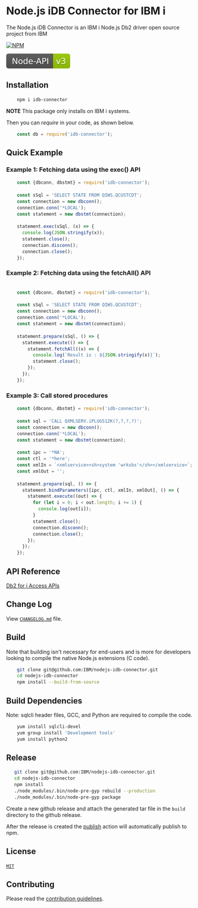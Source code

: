 # Node.js iDB Connector for IBM i

The Node.js iDB Connector is an IBM i Node.js Db2 driver open source project from IBM

[![NPM](https://nodei.co/npm/idb-connector.png?downloads=true&downloadRank=true)](https://nodei.co/npm/idb-connector/)

[![Node-API v3 Badge](https://github.com/nodejs/abi-stable-node/blob/doc/assets/Node-API%20v3%20Badge.svg)](https://nodejs.org/dist/latest/docs/api/n-api.html#n_api_node_api_version_matrix)

## Installation

```sh
    npm i idb-connector
```

**NOTE** This package only installs on IBM i systems.

Then you can _require_ in your code, as shown below.

```js
    const db = require('idb-connector');
```

## Quick Example

### Example 1: Fetching data using the exec() API

```js
    const {dbconn, dbstmt} = require('idb-connector');

    const sSql = 'SELECT STATE FROM QIWS.QCUSTCDT';
    const connection = new dbconn();
    connection.conn('*LOCAL');
    const statement = new dbstmt(connection);

    statement.exec(sSql, (x) => {
      console.log(JSON.stringify(x));
      statement.close();
      connection.disconn();
      connection.close();
    });

```

### Example 2: Fetching data using the fetchAll() API

```js

    const {dbconn, dbstmt} = require('idb-connector');

    const sSql = 'SELECT STATE FROM QIWS.QCUSTCDT';
    const connection = new dbconn();
    connection.conn('*LOCAL');
    const statement = new dbstmt(connection);

    statement.prepare(sSql, () => {
      statement.execute(() => {
        statement.fetchAll((x) => {
          console.log(`Result is : ${JSON.stringify(x)}`);
          statement.close();
        });
      });
    });

```

### Example 3: Call stored procedures

```js
    const {dbconn, dbstmt} = require('idb-connector');

    const sql = 'CALL QXMLSERV.iPLUG512K(?,?,?,?)';
    const connection = new dbconn();
    connection.conn('*LOCAL');
    const statement = new dbstmt(connection);

    const ipc = '*NA';
    const ctl = '*here';
    const xmlIn = `<xmlservice><sh>system 'wrksbs'</sh></xmlservice>`;
    const xmlOut = '';

    statement.prepare(sql, () => {
      statement.bindParameters([ipc, ctl, xmlIn, xmlOut], () => {
        statement.execute((out) => {
          for (let i = 0; i < out.length; i += 1) {
            console.log(out[i]);
          }
          statement.close();
          connection.disconn();
          connection.close();
        });
      });
    });

```

## API Reference

[Db2 for i Access APIs](https://github.com/IBM/nodejs-idb-connector/blob/master/docs/README.md)

## Change Log

View [`CHANGELOG.md`](https://github.com/IBM/nodejs-idb-connector/blob/master/CHANGELOG.md) file.

## Build

Note that building isn't necessary for end-users and is more for developers looking to compile the native Node.js extensions (C code).

```sh
    git clone git@github.com:IBM/nodejs-idb-connector.git
    cd nodejs-idb-connector
    npm install --build-from-source
```
## Build Dependencies
Note: sqlcli header files, GCC, and Python are required to compile the code.

```sh
    yum install sqlcli-devel
    yum group install 'Development tools' 
    yum install python2
```

## Release

```sh
   git clone git@github.com:IBM/nodejs-idb-connector.git
   cd nodejs-idb-connector
   npm install
   ./node_modules/.bin/node-pre-gyp rebuild --production
   ./node_modules/.bin/node-pre-gyp package
```

Create a new github release and attach the generated tar file in the `build` directory to the github release.

After the release is created the [publish](.github/workflows/publish.yml) action will automatically publish to npm.

## License

[`MIT`](https://github.com/IBM/nodejs-idb-connector/blob/master/LICENSE)

## **Contributing**

Please read the [contribution guidelines](https://github.com/IBM/nodejs-idb-connector/blob/master/CONTRIBUTING.md).
